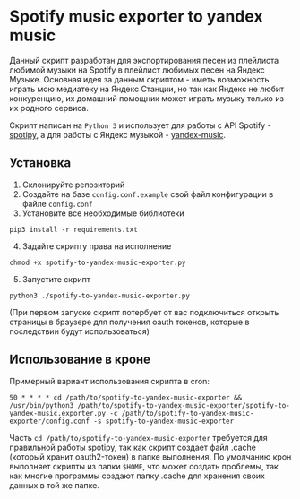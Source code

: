 # Spotify music exporter to yandex music

Данный скрипт разработан для экспортирования песен из плейлиста любимой музыки на Spotify в плейлист любимых песен на Яндекс Музыке. Основная идея за данным скриптом - иметь возможность играть мою медиатеку на Яндекс Станции, но так как Яндекс не любит конкуренцию, их домашний помощник может играть музыку только из их родного сервиса.

Скрипт написан на `Python 3` и использует для работы с API Spotify - [spotipy](https://github.com/plamere/spotipy), а для работы с Яндекс музыкой - [yandex-music](https://github.com/MarshalX/yandex-music-api).


## Установка 

1. Склонируйте репозиторий
2. Создайте на базе `config.conf.example` свой файл конфигурации в файле `config.conf`
3. Установите все необходимые библиотеки 
```
pip3 install -r requirements.txt
```
4. Задайте скрипту права на исполнение
```
chmod +x spotify-to-yandex-music-exporter.py
```
5. Запустите скрипт
```
python3 ./spotify-to-yandex-music-exporter.py
```
(При первом запуске скрипт потербует от вас подключиться открыть страницы в браузере для получения oauth токенов, которые в последствии будут использоваться)


## Использование в кроне

Примерный вариант использования скрипта в cron:
```
50 * * * * cd /path/to/spotify-to-yandex-music-exporter && /usr/bin/python3 /path/to/spotify-to-yandex-music-exporter/spotify-to-yandex-music.exporter.py -c /path/to/spotify-to-yandex-music-exporter/config.conf -s spotify-to-yandex-music-exporter
```

Часть `cd /path/to/spotify-to-yandex-music-exporter` требуется для правильной работы spotipy, так как скрипт создает файл .cache (который хранит oauth2-токен) в папке выполнения. По умолчанию крон выполняет скрипты из папки `$HOME`, что может создать проблемы, так как многие программы создают папку .cache для хранения своих данных в той же папке.